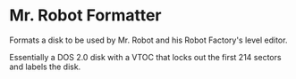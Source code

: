 Mr. Robot Formatter
===================

Formats a disk to be used by Mr. Robot and his Robot Factory's level editor.

Essentially a DOS 2.0 disk with a VTOC that locks out the first 214 sectors and labels the disk.
